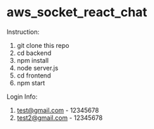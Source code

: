 # aws_socket_react_chat
Instruction: 
1. git clone this repo
2. cd backend
3. npm install
4. node server.js
5. cd frontend
6. npm start

Login Info: 
1. test@gmail.com - 12345678
2. test2@gmail.com - 12345678
